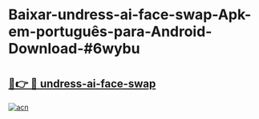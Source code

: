 # Baixar-undress-ai-face-swap-Apk-em-português​-para-Android-Download-#6wybu

# <h2><a href="https://ainizakaria.my?title=undress-ai-face-swap&ref=24M">🔗👉 🔴 undress-ai-face-swap</a></h2>

[![acn](https://github.com/user-attachments/assets/0f9c940e-d8b0-45ae-aac7-cd30a18b3e1c)](https://ainizakaria.my?title=undress-ai-face-swap&ref=24M)

